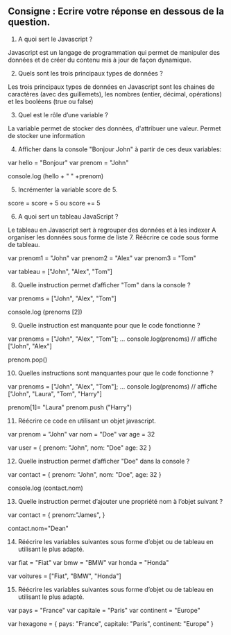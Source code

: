 ## Consigne : Ecrire votre réponse en dessous de la question.


1. A quoi sert le Javascript ?

Javascript est un langage de programmation qui permet de manipuler des données et de créer du contenu mis à jour de façon dynamique.

2. Quels sont les trois principaux types de données ?

Les trois principaux types de données en Javascript sont les chaines de caractères (avec des guillemets), les nombres (entier, décimal, opérations) et les booléens (true ou false)

3. Quel est le rôle d’une variable ?

La variable permet de stocker des données, d'attribuer une valeur. Permet de stocker une information

4. Afficher dans la console "Bonjour John" à partir de ces deux variables:

var hello = "Bonjour"
var prenom = "John"

console.log (hello + " " +prenom)

5. Incrémenter la variable score de 5.

score = score + 5 ou score += 5

6. A quoi sert un tableau JavaScript ?

Le tableau en Javascript sert à regrouper des données et à les indexer
A organiser les données sous forme de liste
7. Réécrire ce code sous forme de tableau.

var prenom1 = "John"
var prenom2 = "Alex"
var prenom3 = "Tom"

var tableau = ["John", "Alex", "Tom"]


8. Quelle instruction permet d’afficher "Tom" dans la console ?  

var prenoms = ["John", "Alex", "Tom"]

console.log (prenoms [2])

9. Quelle instruction est manquante pour que le code fonctionne ?

 var prenoms = ["John", "Alex", "Tom"];
...
console.log(prenoms) // affiche ["John", "Alex"]

prenom.pop()

10. Quelles instructions sont manquantes pour que le code fonctionne ?

var prenoms = ["John", "Alex", "Tom"];
...
console.log(prenoms) // affiche ["John", "Laura", "Tom", "Harry"]

prenom[1]= "Laura"
prenom.push ("Harry")


11. Réécrire ce code en utilisant un objet javascript.

var prenom = "John"
var nom = "Doe"
var age = 32

var user = {
    prenom: "John",
    nom: "Doe"
    age: 32
}


12. Quelle instruction permet d’afficher "Doe" dans la console ?

var contact = {
 prenom: "John",
 nom: "Doe",
 age: 32
}

console.log (contact.nom)

13. Quelle instruction permet d’ajouter une propriété nom à l’objet suivant ?

var contact = {
 prenom:"James",
}

contact.nom="Dean"

14. Réécrire les variables suivantes sous forme d’objet ou de tableau en utilisant le plus adapté.

var fiat = "Fiat"
var bmw = "BMW"
var honda = "Honda"

var voitures = ["Fiat", "BMW", "Honda"]

15. Réécrire les variables suivantes sous forme d’objet ou de tableau en utilisant le plus adapté.

var pays = "France"
var capitale = "Paris"
var continent = "Europe"

var hexagone = {
    pays: "France",
    capitale: "Paris",
    continent: "Europe"
}














